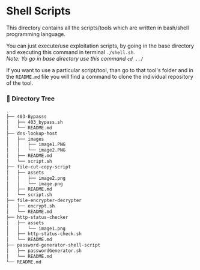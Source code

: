 # Shell Scripts

This directory contains all the scripts/tools which are written in bash/shell programming language.

You can just execute/use exploitation scripts, by going in the base directory and executing this command in terminal `./shell.sh`.\
*Note: Yo go in base directory use this command `cd ../`*

If you want to use a particular script/tool, than go to that tool's folder and in the `README.md` file you will find a command to clone the individual repository of the tool.

### 🧱 Directory Tree

```bash
.
├── 403-Bypasss
│   ├── 403_bypass.sh
│   └── README.md
├── dns-lookup-host
│   ├── images
│   │   ├── image1.PNG
│   │   └── image2.PNG
│   ├── README.md
│   └── script.sh
├── file-cut-copy-script
│   ├── assets
│   │   ├── image2.png
│   │   └── image.png
│   ├── README.md
│   └── script.sh
├── file-encrypter-decrypter
│   ├── encrypt.sh
│   └── README.md
├── http-status-checker
│   ├── assets
│   │   └── image1.png
│   ├── http-status-check.sh
│   └── README.md
├── password-generator-shell-script
│   ├── passwordGenerator.sh
│   └── README.md
└── README.md


```